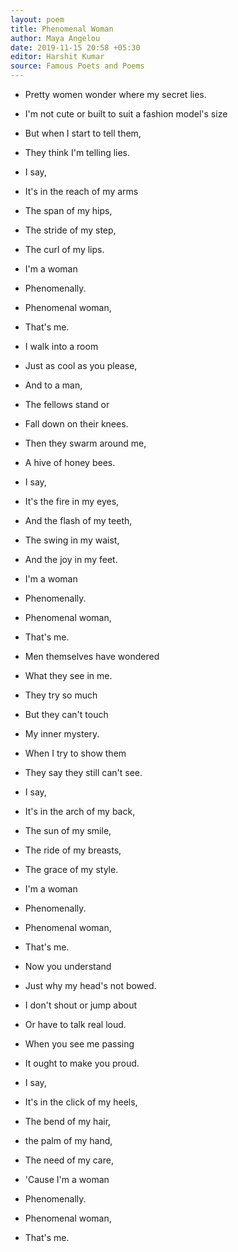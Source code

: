 ```yaml
---
layout: poem
title: Phenomenal Woman
author: Maya Angelou
date: 2019-11-15 20:58 +05:30
editor: Harshit Kumar
source: Famous Poets and Poems
---
```


- Pretty women wonder where my secret lies.
- I'm not cute or built to suit a fashion model's size
- But when I start to tell them,
- They think I'm telling lies.
- I say,
- It's in the reach of my arms
- The span of my hips,
- The stride of my step,
- The curl of my lips.
- I'm a woman
- Phenomenally.
- Phenomenal woman,
- That's me.

- I walk into a room
- Just as cool as you please,
- And to a man,
- The fellows stand or
- Fall down on their knees.
- Then they swarm around me,
- A hive of honey bees.
- I say,
- It's the fire in my eyes,
- And the flash of my teeth,
- The swing in my waist,
- And the joy in my feet.
- I'm a woman
- Phenomenally.
- Phenomenal woman,
- That's me.

- Men themselves have wondered
- What they see in me.
- They try so much
- But they can't touch
- My inner mystery.
- When I try to show them
- They say they still can't see.
- I say,
- It's in the arch of my back,
- The sun of my smile,
- The ride of my breasts,
- The grace of my style.
- I'm a woman

- Phenomenally.
- Phenomenal woman,
- That's me.

- Now you understand
- Just why my head's not bowed.
- I don't shout or jump about
- Or have to talk real loud.
- When you see me passing
- It ought to make you proud.
- I say,
- It's in the click of my heels,
- The bend of my hair,
- the palm of my hand,
- The need of my care,
- 'Cause I'm a woman
- Phenomenally.
- Phenomenal woman,
- That's me. 
